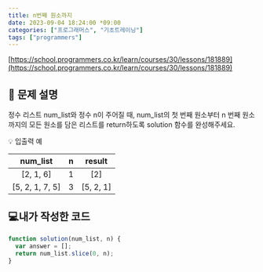 ```yaml
---
title: n번째 원소까지
date: 2023-09-04 18:24:00 *09:00
categories: ["프로그래머스", "기초트레이닝"]
tags: ["programmers"]
---
```


[https://school.programmers.co.kr/learn/courses/30/lessons/181889](https://school.programmers.co.kr/learn/courses/30/lessons/181889)

## 📔 문제 설명

정수 리스트 num_list와 정수 n이 주어질 때, num_list의 첫 번째 원소부터 n 번째 원소까지의 모든 원소를 담은 리스트를 return하도록 solution 함수를 완성해주세요.

💡 입출력 예

|    num_list     |  n  |  result   |
| :-------------: | :-: | :-------: |
|    [2, 1, 6]    |  1  |    [2]    |
| [5, 2, 1, 7, 5] |  3  | [5, 2, 1] |

## 💻내가 작성한 코드

```js
function solution(num_list, n) {
  var answer = [];
  return num_list.slice(0, n);
}
```
